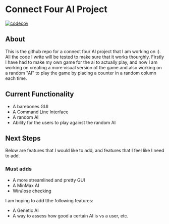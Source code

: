 # Connect Four AI Project

[![codecov](https://codecov.io/github/NyoomNyoom/ConnectFourAI/graph/badge.svg?token=OAAV8T25YP)](https://codecov.io/github/NyoomNyoom/ConnectFourAI)
## About

This is the github repo for a connect four AI project that I am working on :). All the code I write will be tested to make sure that it works thourghly. Firstly I have had to make my own game for the ai to actually play, and now I am working on creating a more visual version of the game and also working on a random "AI" to play the game by placing a counter in a random column each time.

## Current Functionality
- A barebones GUI
- A Command Line Interface
- A random AI
- Ability for the users to play against the random AI

## Next Steps
Below are features that I would like to add, and features that I feel like I need to add.

### Must adds
- A more streamlined and pretty GUI
- A MinMax AI
- Win/lose checking
  
I am hoping to add tthe following features:
- A Genetic AI
- A way to assess how good a certain AI is vs a user, etc.
